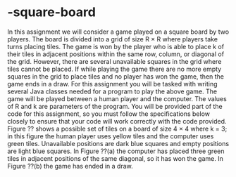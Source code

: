 # -square-board
In this assignment we will consider a game played on a square board by two players. The board is
divided into a grid of size R × R where players take turns placing tiles. The game is won by the
player who is able to place k of their tiles in adjacent positions within the same row, column, or
diagonal of the grid. However, there are several unavailable squares in the grid where tiles cannot
be placed. If while playing the game there are no more empty squares in the grid to place tiles and
no player has won the game, then the game ends in a draw.
For this assignment you will be tasked with writing several Java classes needed for a program
to play the above game. The game will be played between a human player and the computer. The
values of R and k are parameters of the program. You will be provided part of the code for this
assignment, so you must follow the specifications below closely to ensure that your code will work
correctly with the code provided.
Figure ?? shows a possible set of tiles on a board of size 4 × 4 where k = 3; in this figure the
human player uses yellow tiles and the computer uses green tiles. Unavailable positions are dark
blue squares and empty positions are light blue squares. In Figure ??(a) the computer has placed
three green tiles in adjacent positions of the same diagonal, so it has won the game. In Figure ??(b)
the game has ended in a draw.
